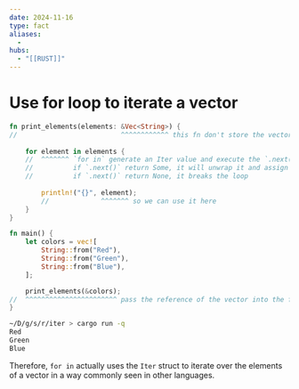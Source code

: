 ```yaml
---
date: 2024-11-16
type: fact
aliases:
  -
hubs:
  - "[[RUST]]"
---
```


# Use for loop to iterate a vector

```rust
fn print_elements(elements: &Vec<String>) {
//                          ^^^^^^^^^^^^ this fn don't store the vector, so we use a reference
    
    for element in elements {
    //  ^^^^^^^ `for in` generate an Iter value and execute the `.next()` automatically
    //          if `.next()` return Some, it will unwrap it and assign it to the variable `element`
    //          if `.next()` return None, it breaks the loop
      
        println!("{}", element);
        //             ^^^^^^^ so we can use it here
    }
}

fn main() {
    let colors = vec![
        String::from("Red"),
        String::from("Green"),
        String::from("Blue"),
    ];

    print_elements(&colors);
//  ^^^^^^^^^^^^^^^^^^^^^^^ pass the reference of the vector into the function we created above
}

```

```bash
~/D/g/s/r/iter > cargo run -q
Red
Green
Blue

```

Therefore, `for in` actually uses the `Iter` struct to iterate over the elements of a vector in a way commonly seen in other languages.
